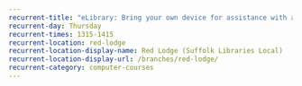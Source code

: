 ```yaml
---
recurrent-title: "eLibrary: Bring your own device for assistance with accessing our free eLibrary services, including eBooks, eAudiobooks, music streaming/downloading and accessing magazines"
recurrent-day: Thursday
recurrent-times: 1315-1415
recurrent-location: red-lodge
recurrent-location-display-name: Red Lodge (Suffolk Libraries Local)
recurrent-location-display-url: /branches/red-lodge/
recurrent-category: computer-courses
---
```

